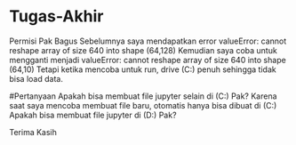 # Tugas-Akhir
Permisi Pak Bagus
Sebelumnya saya mendapatkan error valueError: cannot reshape array of size 640 into shape (64,128)
Kemudian saya coba untuk mengganti menjadi valueError: cannot reshape array of size 640 into shape (64,10)
Tetapi ketika mencoba untuk run, drive (C:) penuh sehingga tidak bisa load data.

#Pertanyaan
Apakah bisa membuat file jupyter selain di (C:) Pak? Karena saat saya mencoba membuat file baru, otomatis hanya bisa dibuat di (C:)
Apakah bisa membuat file jupyter di (D:) Pak?

Terima Kasih
